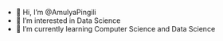 - 👋 Hi, I’m @AmulyaPingili
- 👀 I’m interested in Data Science
- 🌱 I’m currently learning Computer Science and Data Science


<!---
AmulyaPingili/AmulyaPingili is a ✨ special ✨ repository because its `README.md` (this file) appears on your GitHub profile.
You can click the Preview link to take a look at your changes.
--->
